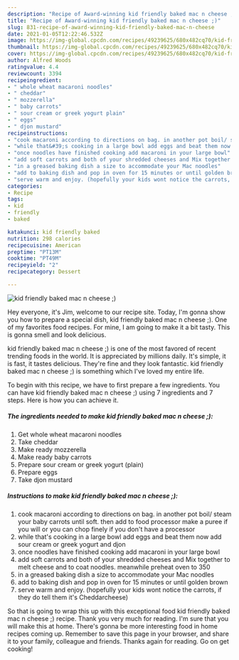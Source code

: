 ```yaml
---
description: "Recipe of Award-winning kid friendly baked mac n cheese ;)"
title: "Recipe of Award-winning kid friendly baked mac n cheese ;)"
slug: 831-recipe-of-award-winning-kid-friendly-baked-mac-n-cheese
date: 2021-01-05T12:22:46.532Z
image: https://img-global.cpcdn.com/recipes/49239625/680x482cq70/kid-friendly-baked-mac-n-cheese-recipe-main-photo.jpg
thumbnail: https://img-global.cpcdn.com/recipes/49239625/680x482cq70/kid-friendly-baked-mac-n-cheese-recipe-main-photo.jpg
cover: https://img-global.cpcdn.com/recipes/49239625/680x482cq70/kid-friendly-baked-mac-n-cheese-recipe-main-photo.jpg
author: Alfred Woods
ratingvalue: 4.4
reviewcount: 3394
recipeingredient:
- " whole wheat macaroni noodles"
- " cheddar"
- " mozzerella"
- " baby carrots"
- " sour cream or greek yogurt plain"
- " eggs"
- " djon mustard"
recipeinstructions:
- "cook macaroni according to directions on bag. in another pot boil/ steam your baby carrots until soft. then add to food processor make a puree if you will or you can chop finely if you don&#39;t have a processor"
- "while that&#39;s cooking in a large bowl add eggs and beat them now add sour cream or greek yogurt and djon"
- "once noodles have finished cooking add macaroni in your large bowl"
- "add soft carrots and both of your shredded cheeses and Mix together to melt cheese and to coat noodles. meanwhile preheat oven to 350"
- "in a greased baking dish a size to accommodate your Mac noodles"
- "add to baking dish and pop in oven for 15 minutes or until golden brown"
- "serve warm and enjoy. (hopefully your kids wont notice the carrots, if they do tell them it&#39;s Cheddarcheese)"
categories:
- Recipe
tags:
- kid
- friendly
- baked

katakunci: kid friendly baked 
nutrition: 298 calories
recipecuisine: American
preptime: "PT13M"
cooktime: "PT49M"
recipeyield: "2"
recipecategory: Dessert

---
```



![kid friendly baked mac n cheese ;)](https://img-global.cpcdn.com/recipes/49239625/680x482cq70/kid-friendly-baked-mac-n-cheese-recipe-main-photo.jpg)

Hey everyone, it's Jim, welcome to our recipe site. Today, I'm gonna show you how to prepare a special dish, kid friendly baked mac n cheese ;). One of my favorites food recipes. For mine, I am going to make it a bit tasty. This is gonna smell and look delicious.

kid friendly baked mac n cheese ;) is one of the most favored of recent trending foods in the world. It is appreciated by millions daily. It's simple, it is fast, it tastes delicious. They're fine and they look fantastic. kid friendly baked mac n cheese ;) is something which I've loved my entire life.




To begin with this recipe, we have to first prepare a few ingredients. You can have kid friendly baked mac n cheese ;) using 7 ingredients and 7 steps. Here is how you can achieve it.

<!--inarticleads1-->

##### The ingredients needed to make kid friendly baked mac n cheese ;):

1. Get  whole wheat macaroni noodles
1. Take  cheddar
1. Make ready  mozzerella
1. Make ready  baby carrots
1. Prepare  sour cream or greek yogurt (plain)
1. Prepare  eggs
1. Take  djon mustard




<!--inarticleads2-->

##### Instructions to make kid friendly baked mac n cheese ;):

1. cook macaroni according to directions on bag. in another pot boil/ steam your baby carrots until soft. then add to food processor make a puree if you will or you can chop finely if you don&#39;t have a processor
1. while that&#39;s cooking in a large bowl add eggs and beat them now add sour cream or greek yogurt and djon
1. once noodles have finished cooking add macaroni in your large bowl
1. add soft carrots and both of your shredded cheeses and Mix together to melt cheese and to coat noodles. meanwhile preheat oven to 350
1. in a greased baking dish a size to accommodate your Mac noodles
1. add to baking dish and pop in oven for 15 minutes or until golden brown
1. serve warm and enjoy. (hopefully your kids wont notice the carrots, if they do tell them it&#39;s Cheddarcheese)




So that is going to wrap this up with this exceptional food kid friendly baked mac n cheese ;) recipe. Thank you very much for reading. I'm sure that you will make this at home. There's gonna be more interesting food in home recipes coming up. Remember to save this page in your browser, and share it to your family, colleague and friends. Thanks again for reading. Go on get cooking!
